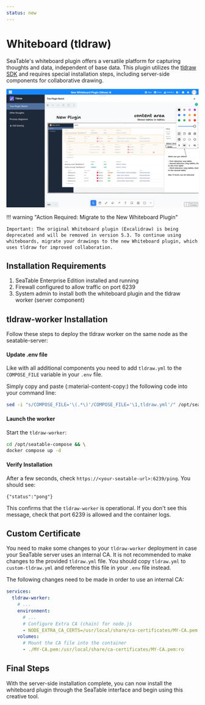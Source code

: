 ```yaml
---
status: new
---
```


# Whiteboard (tldraw)

<!-- md:version 5.2 -->
<!-- md:flag enterprise -->

SeaTable's whiteboard plugin offers a versatile platform for capturing thoughts and data, independent of base data. This plugin utilizes the [tldraw SDK](https://tldraw.dev) and requires special installation steps, including server-side components for collaborative drawing.

![Whiteboard Plugin](../../assets/images/tldraw-plugin.png)

!!! warning "Action Required: Migrate to the New Whiteboard Plugin"

    Important: The original Whiteboard plugin (Excalidraw) is being deprecated and will be removed in version 5.3. To continue using whiteboards, migrate your drawings to the new Whiteboard plugin, which uses tldraw for improved collaboration.

## Installation Requirements

1. SeaTable Enterprise Edition installed and running
2. Firewall configured to allow traffic on port 6239
3. System admin to install both the whiteboard plugin and the tldraw worker (server component)

## tldraw-worker Installation

Follow these steps to deploy the tldraw worker on the same node as the seatable-server:

#### Update .env file

Like with all additional components you need to add `tldraw.yml` to the `COMPOSE_FILE` variable in your `.env` file.

Simply copy and paste (:material-content-copy:) the following code into your command line:

```bash
sed -i "s/COMPOSE_FILE='\(.*\)'/COMPOSE_FILE='\1,tldraw.yml'/" /opt/seatable-compose/.env
```

#### Launch the worker

Start the `tldraw-worker`:

```bash
cd /opt/seatable-compose && \
docker compose up -d
```

#### Verify Installation

After a few seconds, check `https://<your-seatable-url>:6239/ping`. You should see:

```
{"status":"pong"}
```

This confirms that the `tldraw-worker` is operational. If you don't see this message, check that port 6239 is allowed and the container logs.

## Custom Certificate

You need to make some changes to your `tldraw-worker` deployment in case your SeaTable server uses an internal CA.
It is not recommended to make changes to the provided `tldraw.yml` file.
You should copy `tldraw.yml` to `custom-tldraw.yml` and reference this file in your `.env` file instead.

The following changes need to be made in order to use an internal CA:

```yaml
services:
  tldraw-worker:
    # ...
    environment:
      # ...
      # Configure Extra CA (chain) for node.js
      - NODE_EXTRA_CA_CERTS=/usr/local/share/ca-certificates/MY-CA.pem
    volumes:
      # Mount the CA file into the container
      - ./MY-CA.pem:/usr/local/share/ca-certificates/MY-CA.pem:ro
```

## Final Steps

With the server-side installation complete, you can now install the whiteboard plugin through the SeaTable interface and begin using this creative tool.
